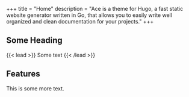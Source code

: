 +++
title = "Home"
description = "Ace is a theme for Hugo, a fast static website generator written in Go, that allows you to easily write well organized and clean documentation for your projects."
+++

## Some Heading

{{< lead >}}
Some text
{{< /lead >}}

## Features

This is some more text.
